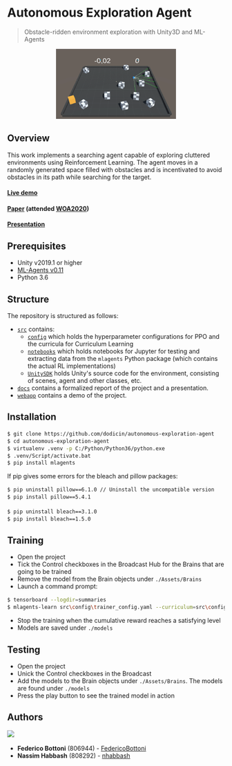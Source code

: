 # Autonomous Exploration Agent
> Obstacle-ridden environment exploration with Unity3D and ML-Agents 

<p align="center">
  <img  src="docs/example.gif" width="55%">
</p>

## Overview

This work implements a searching agent capable of exploring cluttered environments using Reinforcement Learning. The agent moves in a randomly generated space filled with obstacles and is incentivated to avoid obstacles in its path while searching for the target.

#### [Live demo](https://nhabbash.github.io/autonomous-exploration-agent/)
#### [Paper](docs/report.pdf) (attended [WOA2020](http://woa2020.apice.unibo.it/))
#### [Presentation](docs/presentation.pdf)

## Prerequisites

* Unity v2019.1 or higher
* [ML-Agents v0.11](https://github.com/Unity-Technologies/ml-agents/tree/0.11.0)
* Python 3.6

## Structure

The repository is structured as follows:

- [`src`](src) contains:
    - [`config`](src/config) which holds the hyperparameter configurations for PPO and the curricula for Curriculum Learning
    - [`notebooks`](src/notebooks) which holds notebooks for Jupyter for testing and extracting data from the `mlagents` Python package (which contains the actual RL implementations)
    - [`UnitySDK`](src/UnitySDK) holds Unity's source code for the environment, consisting of scenes, agent and other classes, etc.
- [`docs`](docs) contains a formalized report of the project and a presentation.
- [`webapp`](webapp) contains a demo of the project.

## Installation
```sh
$ git clone https://github.com/dodicin/autonomous-exploration-agent
$ cd autonomous-exploration-agent
$ virtualenv .venv -p C:/Python/Python36/python.exe 
$ .venv/Script/activate.bat
$ pip install mlagents
```

If pip gives some errors for the bleach and pillow packages:
```sh
$ pip uninstall pillow==6.1.0 // Uninstall the uncompatible version
$ pip install pillow==5.4.1

$ pip uninstall bleach==3.1.0
$ pip install bleach==1.5.0
```

## Training
* Open the project
* Tick the Control checkboxes in the Broadcast Hub for the Brains that are going to be trained
* Remove the model from the Brain objects under `./Assets/Brains`
* Launch a command prompt:
```sh
$ tensorboard --logdir=summaries
$ mlagents-learn src\config\trainer_config.yaml --curriculum=src\config\curricula\autonomous-exploration-agent\ --run-id=<RunID> --train
```
* Stop the training when the cumulative reward reaches a satisfying level
* Models are saved under `./models`

## Testing
* Open the project
* Unick the Control checkboxes in the Broadcast
* Add the models to the Brain objects under `./Assets/Brains`. The models are found under `./models`
* Press the play button to see the trained model in action

## Authors
<a href="https://github.com/FedericoBottoni/autonomous-exploration-agent/graphs/contributors">
  <img src="https://contributors-img.web.app/image?repo=FedericoBottoni/autonomous-exploration-agent" />
</a>

* **Federico Bottoni** (806944) - [FedericoBottoni](https://github.com/FedericoBottoni)
* **Nassim Habbash** (808292) - [nhabbash](https://github.com/nhabbash)
